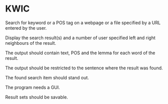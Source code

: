 # KWIC

Search for keyword or a POS tag on a webpage or a file specified by a URL entered by the user.

Display the search result(s) and a number of user specified left and right neighbours of the result.

The output should contain text, POS and the lemma for 
each word of the result.

The output should be restricted to the sentence where 
the result was found.

The found search item should stand out.

The program needs a GUI.

Result sets should be savable.
